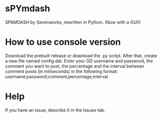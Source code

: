 # sPYmdash
SPAMDASH by Sevenworks, rewritten in Python. (Now with a GUI!)

# How to use console version
Download the prebuilt release or download the .py script. After that, create a new file named config.dat. Enter your GD username and password, the comment you want to post, the percentage and the interval between comment posts (in miliseconds) in the following format:
username;password;comment;percentage;interval

# Help
If you have an issue, describe it in the Issues tab.
